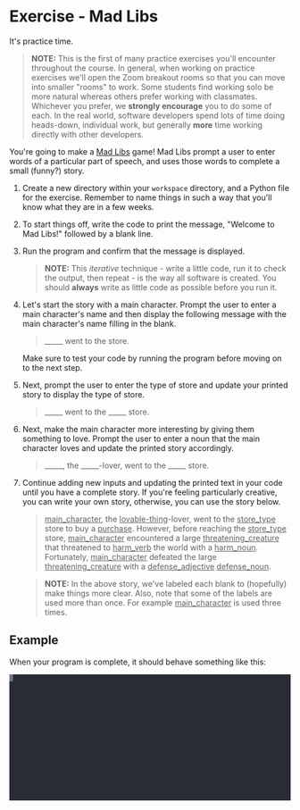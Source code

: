 # Exercise - Mad Libs

It's practice time.

> **NOTE:** This is the first of many practice exercises you'll encounter throughout the course. In general, when working on practice exercises we'll open the Zoom breakout rooms so that you can move into smaller "rooms" to work. Some students find working solo be more natural whereas others prefer working with classmates. Whichever you prefer, we **strongly encourage** you to do some of each. In the real world, software developers spend lots of time doing heads-down, individual work, but generally **more** time working directly with other developers.

You're going to make a [Mad Libs](https://en.wikipedia.org/wiki/Mad_Libs) game! Mad Libs prompt a user to enter words of a particular part of speech, and uses those words to complete a small (funny?) story.

1. Create a new directory within your `workspace` directory, and a Python file for the exercise. Remember to name things in such a way that you'll know what they are in a few weeks.

1. To start things off, write the code to print the message, "Welcome to Mad Libs!" followed by a blank line.

1. Run the program and confirm that the message is displayed.

    > **NOTE:** This _iterative_ technique - write a little code, run it to check the output, then repeat - is the way all software is created. You should **always** write as little code as possible before you run it.

1. Let's start the story with a main character. Prompt the user to enter a main character's name and then display the following message with the main character's name filling in the blank.

    > _____ went to the store.

    Make sure to test your code by running the program before moving on to the next step.

1. Next, prompt the user to enter the type of store and update your printed story to display the type of store.

    > _____ went to the _____ store.

1. Next, make the main character more interesting by giving them something to love. Prompt the user to enter a noun that the main character loves and update the printed story accordingly.

    > _____, the _____-lover, went to the _____ store.

1. Continue adding new inputs and updating the printed text in your code until you have a complete story. If you're feeling particularly creative, you can write your own story, otherwise, you can use the story below.

    > <u>main_character</u>, the <u>lovable-thing</u>-lover, went to the <u>store_type</u> store to buy a <u>purchase</u>. However, before reaching the <u>store_type</u> store, <u>main_character</u> encountered a large <u>threatening_creature</u> that threatened to <u>harm_verb</u> the world with a <u>harm_noun</u>. Fortunately, <u>main_character</u> defeated the large <u>threatening_creature</u> with a <u>defense_adjective</u> <u>defense_noun</u>.

    > **NOTE:** In the above story, we've labeled each blank to (hopefully) make things more clear. Also, note that some of the labels are used more than once. For example <u>main_character</u> is used three times.

## Example

When your program is complete, it should behave something like this:

![Mad Libs Example](./mad_libs.svg)
